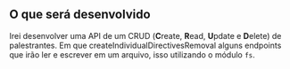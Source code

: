 ## O que será desenvolvido

Irei desenvolver uma API de um CRUD (**C**reate, **R**ead, **U**pdate e **D**elete) de palestrantes. Em que createIndividualDirectivesRemoval alguns endpoints que irão ler e escrever em um arquivo, isso utilizando o módulo `fs`.